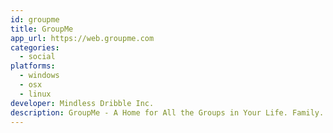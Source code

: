 ```yaml
---
id: groupme
title: GroupMe
app_url: https://web.groupme.com
categories:
  - social
platforms:
  - windows
  - osx
  - linux
developer: Mindless Dribble Inc.
description: GroupMe - A Home for All the Groups in Your Life. Family. Roommates. Friends. Coworkers. Teams. Vacations. Greek Life. Bands. Faith Groups. Events.
---
```

